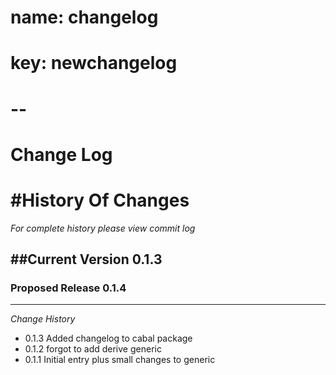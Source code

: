# name: changelog
# key: newchangelog
# -- 

Change Log
==================


#History Of Changes
=================

*For complete history please view commit log*

##Current Version 0.1.3
--------------------------	


### Proposed Release 0.1.4
----------------------------



*Change History* 
+ 0.1.3
  Added changelog to cabal package
+ 0.1.2
  forgot to add derive generic
+ 0.1.1
  Initial entry plus small changes to generic
